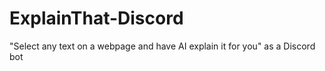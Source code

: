 # ExplainThat-Discord
"Select any text on a webpage and have AI explain it for you" as a Discord bot
